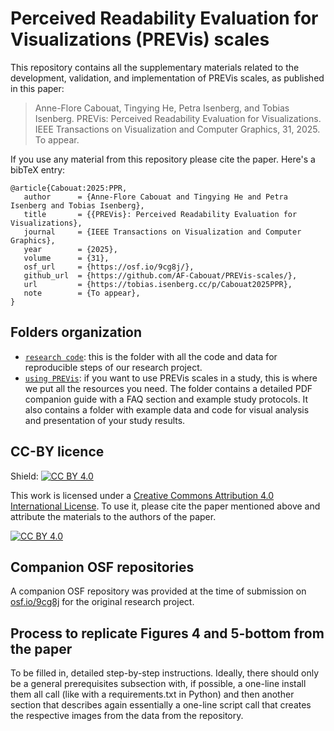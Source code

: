 # Perceived Readability Evaluation for Visualizations (PREVis) scales

This repository contains all the supplementary materials related to the development, validation, and implementation of PREVis scales, as published in this paper:

> Anne-Flore Cabouat, Tingying He, Petra Isenberg, and Tobias Isenberg. PREVis: Perceived Readability Evaluation for Visualizations. IEEE Transactions on Visualization and Computer Graphics, 31, 2025. To appear.

If you use any material from this repository please cite the paper. Here's a bibTeX entry:
```
@article{Cabouat:2025:PPR,
   author      = {Anne-Flore Cabouat and Tingying He and Petra Isenberg and Tobias Isenberg},
   title       = {{PREVis}: Perceived Readability Evaluation for Visualizations},
   journal     = {IEEE Transactions on Visualization and Computer Graphics},
   year        = {2025},
   volume      = {31},
   osf_url     = {https://osf.io/9cg8j/},
   github_url  = {https://github.com/AF-Cabouat/PREVis-scales/},
   url         = {https://tobias.isenberg.cc/p/Cabouat2025PPR},
   note        = {To appear},
}
```

## Folders organization
- [`research code`](research%20code/): this is the folder with all the code and data for reproducible steps of our research project.
- [`using PREVis`](using%20PREVis): if you want to use PREVis scales in a study, this is where we put all the resources you need. The folder contains a detailed PDF companion guide with a FAQ section and example study protocols. It also contains a folder with example data and code for visual analysis and presentation of your study results.

## CC-BY licence
Shield: [![CC BY 4.0][cc-by-shield]][cc-by]

This work is licensed under a
[Creative Commons Attribution 4.0 International License][cc-by].
To use it, please cite the paper mentioned above and attribute the materials to the authors of the paper.

[![CC BY 4.0][cc-by-image]][cc-by]

[cc-by]: http://creativecommons.org/licenses/by/4.0/
[cc-by-image]: https://i.creativecommons.org/l/by/4.0/88x31.png
[cc-by-shield]: https://img.shields.io/badge/License-CC%20BY%204.0-lightgrey.svg


## Companion OSF repositories

A companion OSF repository was provided at the time of submission on [osf.io/9cg8j](https://osf.io/9cg8j/) for the original research project.

## Process to replicate Figures 4 and 5-bottom from the paper

To be filled in, detailed step-by-step instructions. Ideally, there should only be a general prerequisites subsection with, if possible, a one-line install them all call (like with a requirements.txt in Python) and then another section that describes again essentially a one-line script call that creates the respective images from the data from the repository.
